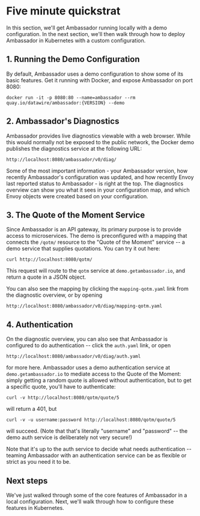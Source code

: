 # Five minute quickstrat

In this section, we'll get Ambassador running locally with a demo configuration. In the next section, we'll then walk through how to deploy Ambassador in Kubernetes with a custom configuration.

## 1. Running the Demo Configuration

By default, Ambassador uses a demo configuration to show some of its basic features. Get it running with Docker, and expose Ambassador on port 8080:

```shell
docker run -it -p 8080:80 --name=ambassador --rm quay.io/datawire/ambassador:{VERSION} --demo
```

## 2. Ambassador's Diagnostics

Ambassador provides live diagnostics viewable with a web browser. While this would normally not be exposed to the public network, the Docker demo publishes the diagnostics service at the following URL:

`http://localhost:8080/ambassador/v0/diag/`

Some of the most important information - your Ambassador version, how recently Ambassador's configuration was updated, and how recently Envoy last reported status to Ambassador - is right at the top. The diagnostics overview can show you what it sees in your configuration map, and which Envoy objects were created based on your configuration.

## 3. The Quote of the Moment Service

Since Ambassador is an API gateway, its primary purpose is to provide access to microservices. The demo is preconfigured with a mapping that connects the `/qotm/` resource to the "Quote of the Moment" service -- a demo service that supplies quotations. You can try it out here:

```shell
curl http://localhost:8080/qotm/
```

This request will route to the `qotm` service at `demo.getambassador.io`, and return a quote in a JSON object.

You can also see the mapping by clicking the `mapping-qotm.yaml` link from the diagnostic overview, or by opening

`http://localhost:8080/ambassador/v0/diag/mapping-qotm.yaml`

## 4. Authentication

On the diagnostic overview, you can also see that Ambassador is configured to do authentication -- click the `auth.yaml` link, or open

`http://localhost:8080/ambassador/v0/diag/auth.yaml`

for more here. Ambassador uses a demo authentication service at `demo.getambassador.io` to mediate access to the Quote of the Moment: simply getting a random quote is allowed without authentication, but to get a specific quote, you'll have to authenticate:

```shell
curl -v http://localhost:8080/qotm/quote/5
```

will return a 401, but

```shell
curl -v -u username:password http://localhost:8080/qotm/quote/5
```

will succeed. (Note that that's literally "username" and "password" -- the demo auth service is deliberately not very secure!)

Note that it's up to the auth service to decide what needs authentication -- teaming Ambassador with an authentication service can be as flexible or strict as you need it to be.

## Next steps

We've just walked through some of the core features of Ambassador in a local configuration. Next, we'll walk through how to configure these features in Kubernetes.
